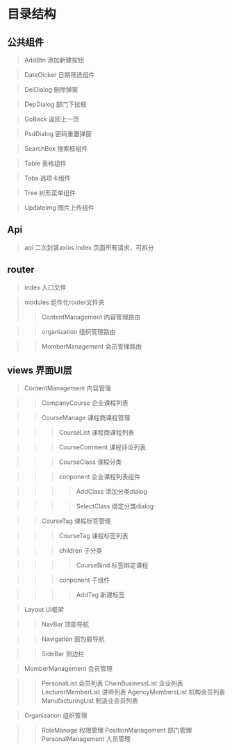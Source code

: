 # 目录结构

## 公共组件

> AddBtn 添加新建按钮

> DateOicker 日期筛选组件

> DelDialog 删除弹窗

> DepDialog 部门下拉框

> GoBack 返回上一页

> PsdDialog 密码重置弹窗

> SearchBox 搜索框组件

> Table 表格组件

> Tabs 选项卡组件

> Tree 树形菜单组件

> UpdateImg 图片上传组件


## Api

> api 二次封装axios
> index 页面所有请求，可拆分

## router

> index 入口文件

> modules 组件化router文件夹
>> ContentManagement 内容管理路由

>> organization 组织管理路由

>> MomberManagement 会员管理路由

## views 界面UI层

> ContentManagement 内容管理

>> CompanyCourse 企业课程列表

>> CourseManage 课程商课程管理

>>> CourseList  课程商课程列表

>>> CourseComment 课程评论列表

>>> CourseClass 课程分类

>>> conponent 企业课程列表组件

>>>> AddClass 添加分类dialog

>>>> SelectClass 绑定分类dialog

>> CourseTag 课程标签管理

>>> CourseTag 课程标签列表

>>> children 子分类

>>>> CourseBind 标签绑定课程

>>> conponent 子组件

>>>> AddTag 新建标签

> Layout UI框架

>> NavBar 顶部导航

>> Navigation 面包屑导航

>> SideBar 侧边栏

> MomberManagement 会员管理

>> PersonalList 会员列表
>> ChainBusinessList 企业列表
>> LecturerMemberList 讲师列表
>> AgencyMembersList 机构会员列表
>> ManufacturingList 制造业会员列表

> Organization 组织管理

>> RoleManage 权限管理
>> PositionManagement 部门管理
>> PersonalManagement 人员管理
